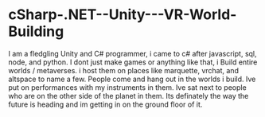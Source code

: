 # cSharp-.NET--Unity---VR-World-Building

I am a fledgling Unity and C# programmer, i came to c# after javascript, sql, node, and python. I dont just make games or anything like that, i Build entire worlds / metaverses. i host them on places like marquette, vrchat, and altspace to name a few. People come and hang out in the worlds i build. Ive put on performances with my instruments in them. Ive sat next to people who are on the other side of the planet in them. Its definately the way the future is heading and im getting in on the ground floor of it.
